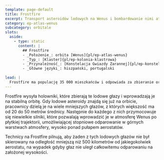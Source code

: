 ```yaml
---
template: page-default
title: Frostfire
excerpt: Transport asteroidów lodowych na Wenus i bombardowanie nimi atmosfery
category: ep-atlas-wenus
subcategory: orbitale
slots:
  aside:
    - type: static
      content: |
        ## Frostfire
        - _Położenie_: orbita [Wenus]{pl/ep-atlas-wenus}
        - _Typ_: [Klaster]{pl/ep-kolonia-klastrowa}
        - _Przynależność_: [Konstelacja Gwiazdy Zarannej]{pl/ep-konstelacja-gwiazdy-zarannej}
        - _Główne języki_: hiszpański, portugalski
        
lead: |
  Frostfire ma populację 35 000 mieszkańców i odpowiada za zbieranie oraz dystrybucję wielu lodowych głazów i małych asteroid lodowych, które są transportowane na Wenus. Lód ten jest potrzebny, by stopniowo zwiększać ilość pary wodnej w górnych warstwach atmosfery.
---
```

Frostfire wysyła holowniki, które zbierają te lodowe głazy i wprowadzają je na stabilną orbitę. Gdy lodowe asteroidy znajdą się już na orbicie, pracownicy dzielą je na wiele mniejszych głazów, z których większość ma od 20 do 50 metrów średnicy. Następnie do każdego z nich przymocowuje się niewielkie silniki, które pozwalają wprowadzić je w atmosferę Wenus po płytkiej trajektorii, umożliwiającej stopniowe odparowanie w górnych warstwach atmosfery, wysoko ponad pułapem aerostatów.

Technicy na Frostfire pilnują, aby żaden z tych lodowych głazów nie był skierowany na odległość mniejszą niż 500 kilometrów od jakiegokolwiek aerostatu, na wypadek gdyby głaz nie uległ całkowitemu odparowaniu na założonej wysokości.
